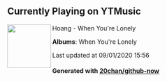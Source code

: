 ## Currently Playing on YTMusic

[<img align="left" width="100" src="https://lh3.googleusercontent.com/p9DSmOlc1GfVNljHllul4Z_4SPiXtW2wW7QGj5YQAEfpJSNGO0VUcnm9nRX2fuJKPYWueuCJ7JRnA0A">](https://music.youtube.com/channel/UCUmN1h1SWYmvBD5z6wJOfoQ)

Hoang - When You're Lonely

**Albums**: When You're Lonely

Last updated at 09/01/2020 15:56

#### Generated with [20chan/github-now](https://github.com/20chan/github-now)


<!--
**20chan/20chan** is a ✨ _special_ ✨ repository because its `README.md` (this file) appears on your GitHub profile.

Here are some ideas to get you started:

- 🔭 I’m currently working on ...
- 🌱 I’m currently learning ...
- 👯 I’m looking to collaborate on ...
- 🤔 I’m looking for help with ...
- 💬 Ask me about ...
- 📫 How to reach me: ...
- 😄 Pronouns: ...
- ⚡ Fun fact: ...
-->
